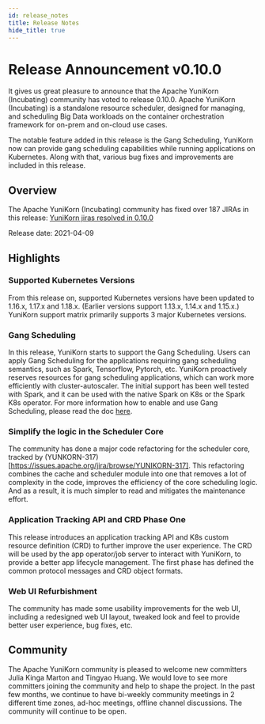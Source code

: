 ```yaml
---
id: release_notes
title: Release Notes
hide_title: true
---
```


<!--
Licensed to the Apache Software Foundation (ASF) under one
or more contributor license agreements.  See the NOTICE file
distributed with this work for additional information
regarding copyright ownership.  The ASF licenses this file
to you under the Apache License, Version 2.0 (the
"License"); you may not use this file except in compliance
with the License.  You may obtain a copy of the License at

  http://www.apache.org/licenses/LICENSE-2.0

Unless required by applicable law or agreed to in writing,
software distributed under the License is distributed on an
"AS IS" BASIS, WITHOUT WARRANTIES OR CONDITIONS OF ANY
KIND, either express or implied.  See the License for the
specific language governing permissions and limitations
under the License.
-->
# Release Announcement v0.10.0
It gives us great pleasure to announce that the Apache YuniKorn (Incubating) community has voted to release 0.10.0. Apache YuniKorn (Incubating) is a standalone resource scheduler, designed for managing, and scheduling Big Data workloads on the container orchestration framework for on-prem and on-cloud use cases. 

The notable feature added in this release is the Gang Scheduling, YuniKorn now can provide gang scheduling capabilities while running applications on Kubernetes. Along with that, various bug fixes and improvements are included in this release.

## Overview
The Apache YuniKorn (Incubating) community has fixed over 187 JIRAs in this release: [YuniKorn jiras resolved in 0.10.0](https://issues.apache.org/jira/projects/YUNIKORN/versions/12348351)

Release date: 2021-04-09

## Highlights

### Supported Kubernetes Versions
From this release on, supported Kubernetes versions have been updated to 1.16.x, 1.17.x and 1.18.x. (Earlier versions support 1.13.x, 1.14.x and 1.15.x.) YuniKorn support matrix primarily supports 3 major Kubernetes versions.

### Gang Scheduling
In this release, YuniKorn starts to support the Gang Scheduling. Users can apply Gang Scheduling for the applications requiring gang scheduling semantics, such as Spark, Tensorflow, Pytorch, etc. YuniKorn proactively reserves resources for gang scheduling applications, which can work more efficiently with cluster-autoscaler. The initial support has been well tested with Spark, and it can be used with the native Spark on K8s or the Spark K8s operator. For more information how to enable and use Gang Scheduling, please read the doc [here](/docs/user_guide/gang_scheduling).

### Simplify the logic in the Scheduler Core
The community has done a major code refactoring for the scheduler core, tracked by (YUNKORN-317)[https://issues.apache.org/jira/browse/YUNIKORN-317]. This refactoring combines the cache and scheduler module into one that removes a lot of complexity in the code, improves the efficiency of the core scheduling logic. And as a result, it is much simpler to read and mitigates the maintenance effort.

### Application Tracking API and CRD Phase One
This release introduces an application tracking API and K8s custom resource definition (CRD) to further improve the user experience. The CRD will be used by the app operator/job server to interact with YuniKorn, to provide a better app lifecycle management. The first phase has defined the common protocol messages and CRD object formats.

### Web UI Refurbishment
The community has made some usability improvements for the web UI, including a redesigned web UI layout, tweaked look and feel to provide better user experience, bug fixes, etc. 

## Community
The Apache YuniKorn community is pleased to welcome new committers Julia Kinga Marton and Tingyao Huang. We would love to see more committers joining the community and help to shape the project. In the past few months, we continue to have bi-weekly community meetings in 2 different time zones, ad-hoc meetings, offline channel discussions. The community will continue to be open.
